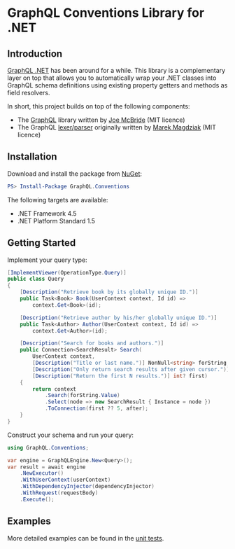 GraphQL Conventions Library for .NET
====================================

## Introduction
[GraphQL .NET](https://www.github.com/graphql-dotnet/graphql-dotnet) has been around for a while. This library is a complementary layer on top that allows you to automatically wrap your .NET classes into GraphQL schema definitions using existing property getters and methods as field resolvers.

In short, this project builds on top of the following components:

 * The [GraphQL](https://github.com/graphql-dotnet/graphql-dotnet) library written by [Joe McBride](https://github.com/joemcbride) (MIT licence)
 * The GraphQL [lexer/parser](http://github.com/graphql-dotnet/parser) originally written by [Marek Magdziak](https://github.com/mkmarek) (MIT licence)

## Installation

Download and install the package from [NuGet](https://www.nuget.org/packages/GraphQL.Conventions):

```powershell
PS> Install-Package GraphQL.Conventions
```

The following targets are available:

 * .NET Framework 4.5
 * .NET Platform Standard 1.5

## Getting Started

Implement your query type:

```cs
[ImplementViewer(OperationType.Query)]
public class Query
{
    [Description("Retrieve book by its globally unique ID.")]
    public Task<Book> Book(UserContext context, Id id) =>
        context.Get<Book>(id);

    [Description("Retrieve author by his/her globally unique ID.")]
    public Task<Author> Author(UserContext context, Id id) =>
        context.Get<Author>(id);

    [Description("Search for books and authors.")]
    public Connection<SearchResult> Search(
        UserContext context,
        [Description("Title or last name.")] NonNull<string> forString,
        [Description("Only return search results after given cursor.")] Cursor? after,
        [Description("Return the first N results.")] int? first)
    {
        return context
            .Search(forString.Value)
            .Select(node => new SearchResult { Instance = node })
            .ToConnection(first ?? 5, after);
    }
}
```

Construct your schema and run your query:

```cs
using GraphQL.Conventions;

var engine = GraphQLEngine.New<Query>();
var result = await engine
    .NewExecutor()
    .WithUserContext(userContext)
    .WithDependencyInjector(dependencyInjector)
    .WithRequest(requestBody)
    .Execute();
```

## Examples

More detailed examples can be found in the [unit tests](https://github.com/graphql-dotnet/conventions/tree/master/test/GraphQL.Conventions.Tests).

